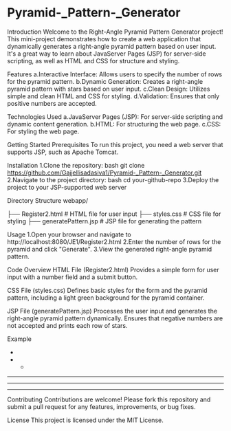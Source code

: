 # Pyramid-_Pattern-_Generator
Introduction
Welcome to the Right-Angle Pyramid Pattern Generator project! This mini-project demonstrates how to create a web application that dynamically generates a right-angle pyramid pattern based on user input. It's a great way to learn about JavaServer Pages (JSP) for server-side scripting, as well as HTML and CSS for structure and styling.

Features
a.Interactive Interface: Allows users to specify the number of rows for the pyramid pattern.
b.Dynamic Generation: Creates a right-angle pyramid pattern with stars based on user input.
c.Clean Design: Utilizes simple and clean HTML and CSS for styling.
d.Validation: Ensures that only positive numbers are accepted.

Technologies Used
a.JavaServer Pages (JSP): For server-side scripting and dynamic content generation.
b.HTML: For structuring the web page.
c.CSS: For styling the web page.

Getting Started
Prerequisites
To run this project, you need a web server that supports JSP, such as Apache Tomcat.

Installation
1.Clone the repository:
bash
git clone https://github.com/Gajjellisadasiva1/Pyramid-_Pattern-_Generator.git
2.Navigate to the project directory:
bash
cd your-github-repo
3.Deploy the project to your JSP-supported web server

Directory Structure
webapp/

├── Register2.html      # HTML file for user input
├── styles.css          # CSS file for styling
├── generatePattern.jsp # JSP file for generating the pattern

Usage
1.Open your browser and navigate to http://localhost:8080/JE1/Register2.html
2.Enter the number of rows for the pyramid and click "Generate".
3.View the generated right-angle pyramid pattern.

Code Overview
HTML File (Register2.html)
Provides a simple form for user input with a number field and a submit button.

CSS File (styles.css)
Defines basic styles for the form and the pyramid pattern, including a light green background for the pyramid container.

JSP File (generatePattern.jsp)
Processes the user input and generates the right-angle pyramid pattern dynamically. Ensures that negative numbers are not accepted and prints each row of stars.

Example

* 
* * 
* * * 
* * * * 
* * * * * 

Contributing
Contributions are welcome! Please fork this repository and submit a pull request for any features, improvements, or bug fixes.

License
This project is licensed under the MIT License. 



